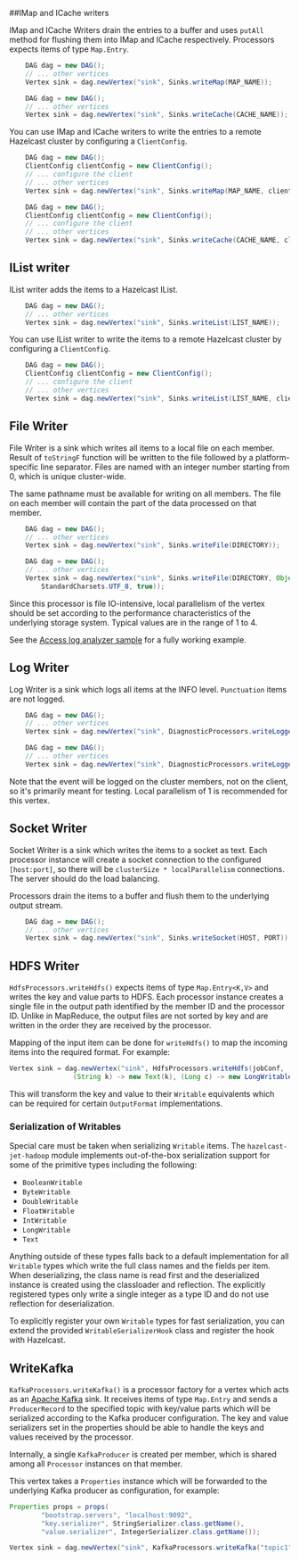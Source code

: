 ##IMap and ICache writers

IMap and ICache Writers drain the entries to a buffer 
and uses `putAll` method for flushing them into 
IMap and ICache respectively. Processors expects 
items of type `Map.Entry`.

```java
    DAG dag = new DAG();
    // ... other vertices
    Vertex sink = dag.newVertex("sink", Sinks.writeMap(MAP_NAME));
```
```java
    DAG dag = new DAG();
    // ... other vertices
    Vertex sink = dag.newVertex("sink", Sinks.writeCache(CACHE_NAME));
```

You can use IMap and ICache writers to write the entries
to a remote Hazelcast cluster by configuring a `ClientConfig`.

```java
    DAG dag = new DAG();
    ClientConfig clientConfig = new ClientConfig();
    // ... configure the client
    // ... other vertices
    Vertex sink = dag.newVertex("sink", Sinks.writeMap(MAP_NAME, clientConfig));
```
```java
    DAG dag = new DAG();
    ClientConfig clientConfig = new ClientConfig();
    // ... configure the client
    // ... other vertices
    Vertex sink = dag.newVertex("sink", Sinks.writeCache(CACHE_NAME, clientConfig));
```

## IList writer

IList writer adds the items to a Hazelcast IList.

```java
    DAG dag = new DAG();
    // ... other vertices
    Vertex sink = dag.newVertex("sink", Sinks.writeList(LIST_NAME));
```

You can use IList writer to write the items to a remote 
Hazelcast cluster by configuring a `ClientConfig`.

```java
    DAG dag = new DAG();
    ClientConfig clientConfig = new ClientConfig();
    // ... configure the client
    // ... other vertices
    Vertex sink = dag.newVertex("sink", Sinks.writeList(LIST_NAME, clientConfig));
```

## File Writer

File Writer is a sink which writes all items to a local file on each 
member. Result of `toStringF` function will be written to the file 
followed by a platform-specific line separator. Files are named with an 
integer number starting from 0, which is unique cluster-wide.

The same pathname must be available for writing on all members. 
The file on each member will contain the part of the data processed 
on that member.

```java
    DAG dag = new DAG();
    // ... other vertices
    Vertex sink = dag.newVertex("sink", Sinks.writeFile(DIRECTORY));
```
```java
    DAG dag = new DAG();
    // ... other vertices
    Vertex sink = dag.newVertex("sink", Sinks.writeFile(DIRECTORY, Object::toString, 
        StandardCharsets.UTF_8, true));
```

Since this processor is file IO-intensive, local parallelism 
of the vertex should be set according to the performance 
characteristics of the underlying storage system. Typical 
values are in the range of 1 to 4. 

See the [Access log analyzer sample](https://github.com/hazelcast/hazelcast-jet-code-samples/tree/master/batch/access-log-analyzer)
for a fully working example.

## Log Writer

Log Writer is a sink which logs all items at the INFO level.
`Punctuation` items are not logged.

```java
    DAG dag = new DAG();
    // ... other vertices
    Vertex sink = dag.newVertex("sink", DiagnosticProcessors.writeLogger());
```
```java
    DAG dag = new DAG();
    // ... other vertices
    Vertex sink = dag.newVertex("sink", DiagnosticProcessors.writeLogger(Object::toString));
```

Note that the event will be logged on the cluster members, 
not on the client, so it's primarily meant for testing.
Local parallelism of 1 is recommended for this vertex.

## Socket Writer

Socket Writer is a sink which writes the items to 
a socket as text. Each processor instance will create 
a socket connection to the configured `[host:port]`, 
so there will be `clusterSize * localParallelism` 
connections. The server should do the load balancing.

Processors drain the items to a buffer and flush them 
to the underlying output stream.
 
```java
    DAG dag = new DAG();
    // ... other vertices
    Vertex sink = dag.newVertex("sink", Sinks.writeSocket(HOST, PORT));
```

## HDFS Writer

`HdfsProcessors.writeHdfs()` expects items of type `Map.Entry<K,V>` and
writes the key and value parts to HDFS. Each processor instance creates
a single file in the output path identified by the member ID and the
processor ID. Unlike in MapReduce, the output files are not sorted by
key and are written in the order they are received by the processor.

Mapping of the input item can be done for `writeHdfs()` to map the
incoming items into the required format. For example:

```java
Vertex sink = dag.newVertex("sink", HdfsProcessors.writeHdfs(jobConf,
                (String k) -> new Text(k), (Long c) -> new LongWritable(c)));
```

This will transform the key and value to their `Writable` equivalents
which can be required for certain `OutputFormat` implementations.

### Serialization of Writables

Special care must be taken when serializing `Writable` items. The
`hazelcast-jet-hadoop` module implements out-of-the-box serialization support
for some of the primitive types including the following:

* `BooleanWritable`
* `ByteWritable`
* `DoubleWritable`
* `FloatWritable`
* `IntWritable`
* `LongWritable`
* `Text`

Anything outside of these types falls back to a default implementation
for all `Writable` types which write the full class names and the fields
per item. When deserializing, the class name is read first and the
deserialized instance is created using the classloader and reflection.
The explicitly registered types only write a single integer as a type ID
and do not use reflection for deserialization.

To explicitly register your own `Writable` types for fast serialization,
you can extend the provided `WritableSerializerHook` class and register
the hook with Hazelcast.

## WriteKafka

`KafkaProcessors.writeKafka()` is a processor factory for a vertex which acts as an [Apache Kafka](https://kafka.apache.org/documentation) sink. It receives items of type `Map.Entry` and sends a
`ProducerRecord` to the specified topic with key/value parts which will
be serialized according to the Kafka producer configuration. The key and
value serializers set in the properties should be able to handle the
keys and values received by the processor.

Internally, a single `KafkaProducer` is created per member, which is
shared among all `Processor` instances on that member.

This vertex takes a `Properties` instance which will be forwarded to the underlying Kafka producer as configuration, for example:

```java
Properties props = props(
        "bootstrap.servers", "localhost:9092",
        "key.serializer", StringSerializer.class.getName(),
        "value.serializer", IntegerSerializer.class.getName());

Vertex sink = dag.newVertex("sink", KafkaProcessors.writeKafka("topic1", properties));
```
